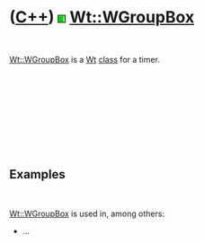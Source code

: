 



 

 

 

 

 

([C++](Cpp.md)) ![Wt](PicWt.png) [Wt::WGroupBox](CppWGroupBox.md)
===================================================================

 

[Wt::WGroupBox](CppWGroupBox.md) is a [Wt](CppWt.md)
[class](CppClass.md) for a timer.

 

 

 

 

 

Examples
--------

 

[Wt::WGroupBox](CppWGroupBox.md) is used in, among others:

-   ...

 

 

 

 

 





 



